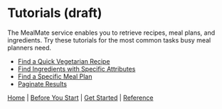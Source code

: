 # Tutorials (draft)

The MealMate service enables you to retrieve recipes, meal plans, and ingredients. Try these tutorials for the most common tasks busy meal planners need.

* [Find a Quick Vegetarian Recipe][def]
* [Find Ingredients with Specific Attributes][def2]
* [Find a Specific Meal Plan][def3]
* [Paginate Results][def4]

[def]: ./tutorials/tut-get-recipe-diet-time.md
[def2]: ./tutorials/tut-get-ingredients-vegan-protein.md
[def3]: ./tutorials/tut-get-plan-diet-duration.md
[def4]: ./tutorials/tut-get-ingredients-limit-offset.md

[Home](./index.md) | [Before You Start](./mmbefore-you-start.md) | [Get Started](./mmget-started.md) | [Reference](./mmref.md)
